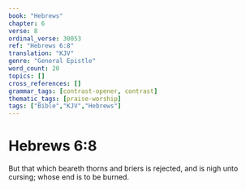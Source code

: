 ```yaml
---
book: "Hebrews"
chapter: 6
verse: 8
ordinal_verse: 30053
ref: "Hebrews 6:8"
translation: "KJV"
genre: "General Epistle"
word_count: 20
topics: []
cross_references: []
grammar_tags: [contrast-opener, contrast]
thematic_tags: [praise-worship]
tags: ["Bible","KJV","Hebrews"]
---
```


# Hebrews 6:8

But that which beareth thorns and briers is rejected, and is nigh unto cursing; whose end is to be burned.
